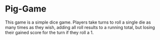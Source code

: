 # Pig-Game
This game is a simple dice game. Players take turns to roll a single die as many times as they wish, 
 adding all roll results to a running total, but losing their gained score for the turn if they roll a 1.
